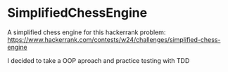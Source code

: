 # SimplifiedChessEngine

A simplified chess engine for this hackerrank problem:
https://www.hackerrank.com/contests/w24/challenges/simplified-chess-engine

I decided to take a OOP aproach and practice testing with TDD
